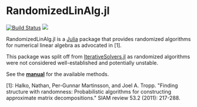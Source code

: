 # RandomizedLinAlg.jl

[![Build Status](https://travis-ci.org/JuliaLinearAlgebra/RandomizedLinAlg.jl.svg?branch=master)](https://travis-ci.org/JuliaLinearAlgebra/RandomizedLinAlg.jl)
[![][docs-latest-img]][docs-latest-url]

RandomizedLinAlg.jl is a [Julia](https://julialang.org/) package that provides randomized algorithms for numerical linear algebra as advocated in [1].

This package was split off from [IterativeSolvers.jl](https://github.com/JuliaMath/IterativeSolvers.jl) as randomized algorithms were not considered well-established and potentially unstable.

See the [**manual**][docs-latest-url] for the available methods.

[1]: Halko, Nathan, Per-Gunnar Martinsson, and Joel A. Tropp. "Finding structure with randomness: Probabilistic algorithms for constructing approximate matrix decompositions." SIAM review 53.2 (2011): 217-288.

[docs-latest-img]: https://img.shields.io/badge/docs-latest-blue.svg
[docs-latest-url]: http://Julialinearalgebra.github.io/RandomizedLinAlg.jl/latest
